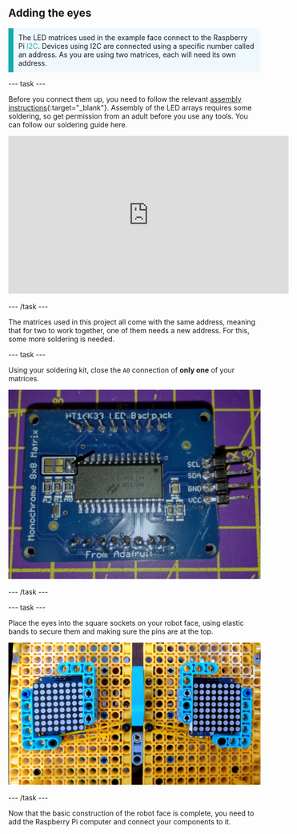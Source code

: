 ## Adding the eyes

<p style="border-left: solid; border-width:10px; border-color: #0faeb0; background-color: aliceblue; padding: 10px;">The LED matrices used in the example face connect to the Raspberry Pi <span style="color: #0faeb0">I2C</span>. Devices using I2C are connected using a specific number called an address. As you are using two matrices, each will need its own address. </p>

--- task ---

Before you connect them up, you need to follow the relevant [assembly instructions](https://learn.adafruit.com/adafruit-led-backpack/0-8-8x8-matrix-assembly){:target="_blank"}. Assembly of the LED arrays requires some soldering, so get permission from an adult before you use any tools. You can follow our soldering guide here.

<iframe width="560" height="315" src="https://www.youtube.com/embed/8Z-2wPWGnqE" title="YouTube video player" frameborder="0" allow="accelerometer; autoplay; clipboard-write; encrypted-media; gyroscope; picture-in-picture" allowfullscreen></iframe>

--- /task ---

The matrices used in this project all come with the same address, meaning that for two to work together, one of them needs a new address. For this, some more soldering is needed.

--- task ---

Using your soldering kit, close the `A0` connection of **only one** of your matrices.

![Images of the soldered and unsoldered boards.](images/A0-soldering.jpg)

--- /task ---

--- task ---

Place the eyes into the square sockets on your robot face, using elastic bands to secure them and making sure the pins are at the top.

![Image showing 8 by 8 arrays mounted in the LEGO® face.](images/array_eyes.jpg)

--- /task ---

Now that the basic construction of the robot face is complete, you need to add the Raspberry Pi computer and connect your components to it.
